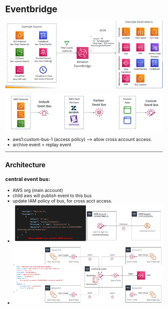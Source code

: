 # Eventbridge

![img.png](../99_img/decouple/eventB/img.png)

![img_1.png](../99_img/decouple/eventB/img_1.png)

- aws1:custom-bus-1 (access policy) --> allow cross account access.
- archive event > replay event
---
## Architecture
### **central event bus**: 
  - AWS org (main account)
  - child aws will publish event to this bus
  - update IAM policy of bus, for cross acct access.
  - ![img.png](../99_img/dva/monitor/event-bridge/img.png)
  - ![img_1.png](../99_img/dva/monitor/event-bridge/img_1.png)

